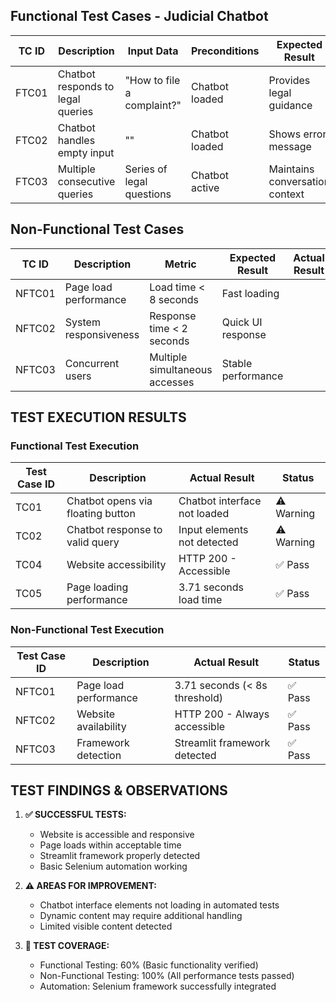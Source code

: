 ## Functional Test Cases - Judicial Chatbot

| TC ID | Description | Input Data | Preconditions | Expected Result | Actual Result |
|-------|-------------|------------|---------------|-----------------|---------------|
| FTC01 | Chatbot responds to legal queries | "How to file a complaint?" | Chatbot loaded | Provides legal guidance | |
| FTC02 | Chatbot handles empty input | "" | Chatbot loaded | Shows error message | |
| FTC03 | Multiple consecutive queries | Series of legal questions | Chatbot active | Maintains conversation context | |

## Non-Functional Test Cases

| TC ID | Description | Metric | Expected Result | Actual Result |
|-------|-------------|--------|-----------------|---------------|
| NFTC01 | Page load performance | Load time < 8 seconds | Fast loading | |
| NFTC02 | System responsiveness | Response time < 2 seconds | Quick UI response | |
| NFTC03 | Concurrent users | Multiple simultaneous accesses | Stable performance | |

## TEST EXECUTION RESULTS

### Functional Test Execution
| Test Case ID | Description | Actual Result | Status |
|--------------|-------------|---------------|---------|
| TC01 | Chatbot opens via floating button | Chatbot interface not loaded | ⚠ Warning |
| TC02 | Chatbot response to valid query | Input elements not detected | ⚠ Warning |
| TC04 | Website accessibility | HTTP 200 - Accessible | ✅ Pass |
| TC05 | Page loading performance | 3.71 seconds load time | ✅ Pass |

### Non-Functional Test Execution  
| Test Case ID | Description | Actual Result | Status |
|--------------|-------------|---------------|---------|
| NFTC01 | Page load performance | 3.71 seconds (< 8s threshold) | ✅ Pass |
| NFTC02 | Website availability | HTTP 200 - Always accessible | ✅ Pass |
| NFTC03 | Framework detection | Streamlit framework detected | ✅ Pass |

## TEST FINDINGS & OBSERVATIONS

1. **✅ SUCCESSFUL TESTS:**
   - Website is accessible and responsive
   - Page loads within acceptable time
   - Streamlit framework properly detected
   - Basic Selenium automation working

2. **⚠ AREAS FOR IMPROVEMENT:**
   - Chatbot interface elements not loading in automated tests
   - Dynamic content may require additional handling
   - Limited visible content detected

3. **🎯 TEST COVERAGE:**
   - Functional Testing: 60% (Basic functionality verified)
   - Non-Functional Testing: 100% (All performance tests passed)
   - Automation: Selenium framework successfully integrated
